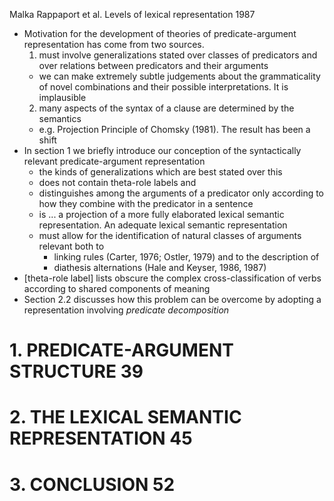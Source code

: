 Malka Rappaport et al.
Levels of lexical representation
1987

* Motivation for the development of theories of predicate-argument
  representation has come from two sources.
  1. must involve generalizations stated over classes of predicators and over
     relations between predicators and their arguments
   * we can make extremely subtle judgements about the grammaticality of novel
     combinations and their possible interpretations. It is implausible
  2. many aspects of the syntax of a clause are determined by the semantics
   * e.g. Projection Principle of Chomsky (1981). The result has been a shift
* In section 1 we briefly introduce our conception of the syntactically
  relevant predicate-argument representation
   * the kinds of generalizations which are best stated over this
   * does not contain theta-role labels and
   * distinguishes among the arguments of a predicator
     only according to how they combine with the predicator in a sentence
   * is ... a projection of a more fully elaborated lexical semantic
     representation. An adequate lexical semantic representation
   * must allow for the identification of natural classes of arguments relevant
     both to
      * linking rules (Carter, 1976; Ostler, 1979) and to the description of
      * diathesis alternations (Hale and Keyser, 1986, 1987)
* [theta-role label] lists obscure the complex cross-classification of verbs
  according to shared components of meaning
* Section 2.2 discusses how this problem can be overcome by adopting a
  representation involving _predicate decomposition_

# 1. PREDICATE-ARGUMENT STRUCTURE 39

# 2. THE LEXICAL SEMANTIC REPRESENTATION 45

# 3. CONCLUSION 52
